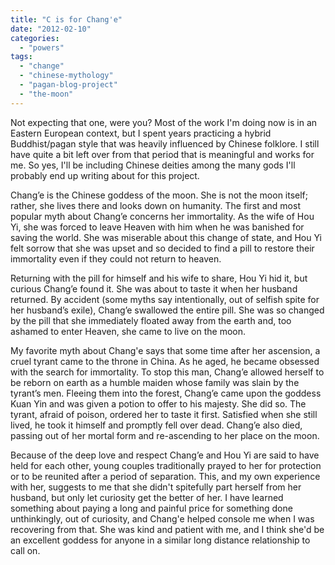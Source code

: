 ```yaml
---
title: "C is for Chang'e"
date: "2012-02-10"
categories: 
  - "powers"
tags: 
  - "change"
  - "chinese-mythology"
  - "pagan-blog-project"
  - "the-moon"
---
```


Not expecting that one, were you? Most of the work I'm doing now is in an Eastern European context, but I spent years practicing a hybrid Buddhist/pagan style that was heavily influenced by Chinese folklore. I still have quite a bit left over from that period that is meaningful and works for me. So yes, I'll be including Chinese deities among the many gods I'll probably end up writing about for this project.

Chang’e is the Chinese goddess of the moon. She is not the moon itself; rather, she lives there and looks down on humanity. The first and most popular myth about Chang’e concerns her immortality. As the wife of Hou Yi, she was forced to leave Heaven with him when he was banished for saving the world. She was miserable about this change of state, and Hou Yi felt sorrow that she was upset and so decided to find a pill to restore their immortality even if they could not return to heaven.

Returning with the pill for himself and his wife to share, Hou Yi hid it, but curious Chang’e found it. She was about to taste it when her husband returned. By accident (some myths say intentionally, out of selfish spite for her husband’s exile), Chang’e swallowed the entire pill. She was so changed by the pill that she immediately floated away from the earth and, too ashamed to enter Heaven, she came to live on the moon.

My favorite myth about Chang'e says that some time after her ascension, a cruel tyrant came to the throne in China. As he aged, he became obsessed with the search for immortality. To stop this man, Chang’e allowed herself to be reborn on earth as a humble maiden whose family was slain by the tyrant’s men. Fleeing them into the forest, Chang’e came upon the goddess Kuan Yin and was given a potion to offer to his majesty. She did so. The tyrant, afraid of poison, ordered her to taste it first. Satisfied when she still lived, he took it himself and promptly fell over dead. Chang’e also died, passing out of her mortal form and re-ascending to her place on the moon.

Because of the deep love and respect Chang’e and Hou Yi are said to have held for each other, young couples traditionally prayed to her for protection or to be reunited after a period of separation. This, and my own experience with her, suggests to me that she didn't spitefully part herself from her husband, but only let curiosity get the better of her. I have learned something about paying a long and painful price for something done unthinkingly, out of curiosity, and Chang'e helped console me when I was recovering from that. She was kind and patient with me, and I think she'd be an excellent goddess for anyone in a similar long distance relationship to call on.
